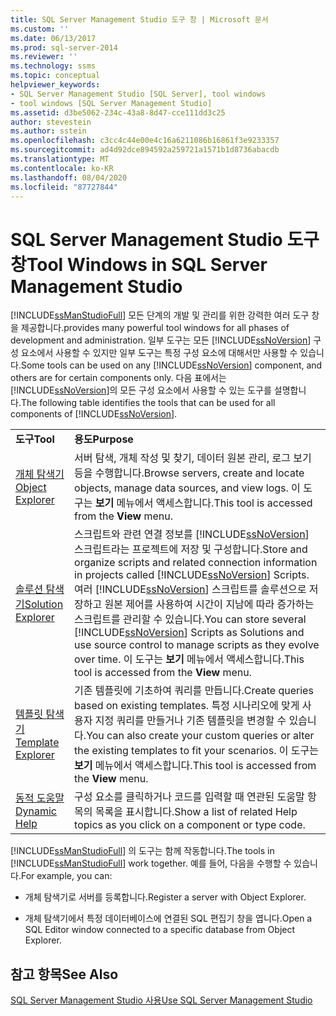 ```yaml
---
title: SQL Server Management Studio 도구 창 | Microsoft 문서
ms.custom: ''
ms.date: 06/13/2017
ms.prod: sql-server-2014
ms.reviewer: ''
ms.technology: ssms
ms.topic: conceptual
helpviewer_keywords:
- SQL Server Management Studio [SQL Server], tool windows
- tool windows [SQL Server Management Studio]
ms.assetid: d3be5062-234c-43a8-8d47-cce111dd3c25
author: stevestein
ms.author: sstein
ms.openlocfilehash: c3cc4c44e00e4c16a6211086b16861f3e9233357
ms.sourcegitcommit: ad4d92dce894592a259721a1571b1d8736abacdb
ms.translationtype: MT
ms.contentlocale: ko-KR
ms.lasthandoff: 08/04/2020
ms.locfileid: "87727844"
---
```

# <a name="tool-windows-in-sql-server-management-studio"></a><span data-ttu-id="197ef-102">SQL Server Management Studio 도구 창</span><span class="sxs-lookup"><span data-stu-id="197ef-102">Tool Windows in SQL Server Management Studio</span></span>
  [!INCLUDE[ssManStudioFull](../includes/ssmanstudiofull-md.md)] <span data-ttu-id="197ef-103">모든 단계의 개발 및 관리를 위한 강력한 여러 도구 창을 제공합니다.</span><span class="sxs-lookup"><span data-stu-id="197ef-103">provides many powerful tool windows for all phases of development and administration.</span></span> <span data-ttu-id="197ef-104">일부 도구는 모든 [!INCLUDE[ssNoVersion](../includes/ssnoversion-md.md)] 구성 요소에서 사용할 수 있지만 일부 도구는 특정 구성 요소에 대해서만 사용할 수 있습니다.</span><span class="sxs-lookup"><span data-stu-id="197ef-104">Some tools can be used on any [!INCLUDE[ssNoVersion](../includes/ssnoversion-md.md)] component, and others are for certain components only.</span></span> <span data-ttu-id="197ef-105">다음 표에서는 [!INCLUDE[ssNoVersion](../includes/ssnoversion-md.md)]의 모든 구성 요소에서 사용할 수 있는 도구를 설명합니다.</span><span class="sxs-lookup"><span data-stu-id="197ef-105">The following table identifies the tools that can be used for all components of [!INCLUDE[ssNoVersion](../includes/ssnoversion-md.md)].</span></span>  
  
|||  
|-|-|  
|<span data-ttu-id="197ef-106">**도구**</span><span class="sxs-lookup"><span data-stu-id="197ef-106">**Tool**</span></span>|<span data-ttu-id="197ef-107">**용도**</span><span class="sxs-lookup"><span data-stu-id="197ef-107">**Purpose**</span></span>|  
|[<span data-ttu-id="197ef-108">개체 탐색기</span><span class="sxs-lookup"><span data-stu-id="197ef-108">Object Explorer</span></span>](object/object-explorer.md)|<span data-ttu-id="197ef-109">서버 탐색, 개체 작성 및 찾기, 데이터 원본 관리, 로그 보기 등을 수행합니다.</span><span class="sxs-lookup"><span data-stu-id="197ef-109">Browse servers, create and locate objects, manage data sources, and view logs.</span></span> <span data-ttu-id="197ef-110">이 도구는 **보기** 메뉴에서 액세스합니다.</span><span class="sxs-lookup"><span data-stu-id="197ef-110">This tool is accessed from the **View** menu.</span></span>|  
|[<span data-ttu-id="197ef-111">솔루션 탐색기</span><span class="sxs-lookup"><span data-stu-id="197ef-111">Solution Explorer</span></span>](solution/solution-explorer.md)|<span data-ttu-id="197ef-112">스크립트와 관련 연결 정보를 [!INCLUDE[ssNoVersion](../includes/ssnoversion-md.md)] 스크립트라는 프로젝트에 저장 및 구성합니다.</span><span class="sxs-lookup"><span data-stu-id="197ef-112">Store and organize scripts and related connection information in projects called [!INCLUDE[ssNoVersion](../includes/ssnoversion-md.md)] Scripts.</span></span> <span data-ttu-id="197ef-113">여러 [!INCLUDE[ssNoVersion](../includes/ssnoversion-md.md)] 스크립트를 솔루션으로 저장하고 원본 제어를 사용하여 시간이 지남에 따라 증가하는 스크립트를 관리할 수 있습니다.</span><span class="sxs-lookup"><span data-stu-id="197ef-113">You can store several [!INCLUDE[ssNoVersion](../includes/ssnoversion-md.md)] Scripts as Solutions and use source control to manage scripts as they evolve over time.</span></span> <span data-ttu-id="197ef-114">이 도구는 **보기** 메뉴에서 액세스합니다.</span><span class="sxs-lookup"><span data-stu-id="197ef-114">This tool is accessed from the **View** menu.</span></span>|  
|[<span data-ttu-id="197ef-115">템플릿 탐색기</span><span class="sxs-lookup"><span data-stu-id="197ef-115">Template Explorer</span></span>](template/template-explorer.md)|<span data-ttu-id="197ef-116">기존 템플릿에 기초하여 쿼리를 만듭니다.</span><span class="sxs-lookup"><span data-stu-id="197ef-116">Create queries based on existing templates.</span></span> <span data-ttu-id="197ef-117">특정 시나리오에 맞게 사용자 지정 쿼리를 만들거나 기존 템플릿을 변경할 수 있습니다.</span><span class="sxs-lookup"><span data-stu-id="197ef-117">You can also create your custom queries or alter the existing templates to fit your scenarios.</span></span> <span data-ttu-id="197ef-118">이 도구는 **보기** 메뉴에서 액세스합니다.</span><span class="sxs-lookup"><span data-stu-id="197ef-118">This tool is accessed from the **View** menu.</span></span>|  
|[<span data-ttu-id="197ef-119">동적 도움말</span><span class="sxs-lookup"><span data-stu-id="197ef-119">Dynamic Help</span></span>](sql-server-management-studio-ssms.md)|<span data-ttu-id="197ef-120">구성 요소를 클릭하거나 코드를 입력할 때 연관된 도움말 항목의 목록을 표시합니다.</span><span class="sxs-lookup"><span data-stu-id="197ef-120">Show a list of related Help topics as you click on a component or type code.</span></span>|  
  
 <span data-ttu-id="197ef-121">[!INCLUDE[ssManStudioFull](../includes/ssmanstudiofull-md.md)] 의 도구는 함께 작동합니다.</span><span class="sxs-lookup"><span data-stu-id="197ef-121">The tools in [!INCLUDE[ssManStudioFull](../includes/ssmanstudiofull-md.md)] work together.</span></span> <span data-ttu-id="197ef-122">예를 들어, 다음을 수행할 수 있습니다.</span><span class="sxs-lookup"><span data-stu-id="197ef-122">For example, you can:</span></span>  
  
-   <span data-ttu-id="197ef-123">개체 탐색기로 서버를 등록합니다.</span><span class="sxs-lookup"><span data-stu-id="197ef-123">Register a server with Object Explorer.</span></span>  
  
-   <span data-ttu-id="197ef-124">개체 탐색기에서 특정 데이터베이스에 연결된 SQL 편집기 창을 엽니다.</span><span class="sxs-lookup"><span data-stu-id="197ef-124">Open a SQL Editor window connected to a specific database from Object Explorer.</span></span>  
  
## <a name="see-also"></a><span data-ttu-id="197ef-125">참고 항목</span><span class="sxs-lookup"><span data-stu-id="197ef-125">See Also</span></span>  
 [<span data-ttu-id="197ef-126">SQL Server Management Studio 사용</span><span class="sxs-lookup"><span data-stu-id="197ef-126">Use SQL Server Management Studio</span></span>](../database-engine/use-sql-server-management-studio.md)  
  
  
